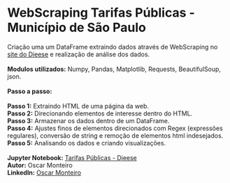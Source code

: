 
# WebScraping Tarifas Públicas - Município de São Paulo 
Criação uma um DataFrame extraindo dados através de WebScraping no [site do Dieese](https://www.dieese.org.br/analiseicv/tarifasPublicas.html) e realização de análise dos dados.
<br>
<br>
<b>Modulos utilizados:</b> Numpy, Pandas, Matplotlib, Requests, BeautifulSoup, json.
<br>
<br>
<b>Passo a passo:</b>  
<br>
<b>Passo 1:</b> Extraindo HTML de uma página da web.
<br>
<b>Passo 2:</b> Direcionando elementos de interesse dentro do HTML.
<br>
<b>Passo 3:</b> Armazenar os dados dentro de um DataFrame.
<br>
<b>Passo 4:</b> Ajustes finos de elementos direcionados com Regex (expressões regulares), conversão de string e remoção de elementos html indesejados.
<br>
<b>Passo 5:</b> Analisando os dados e criando visualizações.
<br>
<br>
<b>Jupyter Notebook:</b> [Tarifas Públicas - Dieese](https://github.com/MonteiroOscar98/Tarifas-Publicas-SP-Dieese/blob/main/Tarifas_Publicas_DIEESE.ipynb)
<br>
<b>Autor:</b> Oscar Monteiro
<br>
<b>LinkedIn:</b> [Oscar Monteiro](https://www.linkedin.com/in/oscarmonteiro98/)


